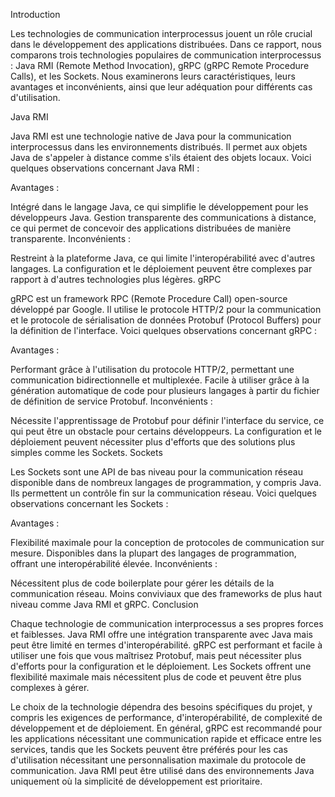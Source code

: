 Introduction

Les technologies de communication interprocessus jouent un rôle crucial dans le développement des applications distribuées. Dans ce rapport, nous comparons trois technologies populaires de communication interprocessus : Java RMI (Remote Method Invocation), gRPC (gRPC Remote Procedure Calls), et les Sockets. Nous examinerons leurs caractéristiques, leurs avantages et inconvénients, ainsi que leur adéquation pour différents cas d'utilisation.

Java RMI

Java RMI est une technologie native de Java pour la communication interprocessus dans les environnements distribués. Il permet aux objets Java de s'appeler à distance comme s'ils étaient des objets locaux. Voici quelques observations concernant Java RMI :

Avantages :

Intégré dans le langage Java, ce qui simplifie le développement pour les développeurs Java.
Gestion transparente des communications à distance, ce qui permet de concevoir des applications distribuées de manière transparente.
Inconvénients :

Restreint à la plateforme Java, ce qui limite l'interopérabilité avec d'autres langages.
La configuration et le déploiement peuvent être complexes par rapport à d'autres technologies plus légères.
gRPC

gRPC est un framework RPC (Remote Procedure Call) open-source développé par Google. Il utilise le protocole HTTP/2 pour la communication et le protocole de sérialisation de données Protobuf (Protocol Buffers) pour la définition de l'interface. Voici quelques observations concernant gRPC :

Avantages :

Performant grâce à l'utilisation du protocole HTTP/2, permettant une communication bidirectionnelle et multiplexée.
Facile à utiliser grâce à la génération automatique de code pour plusieurs langages à partir du fichier de définition de service Protobuf.
Inconvénients :

Nécessite l'apprentissage de Protobuf pour définir l'interface du service, ce qui peut être un obstacle pour certains développeurs.
La configuration et le déploiement peuvent nécessiter plus d'efforts que des solutions plus simples comme les Sockets.
Sockets

Les Sockets sont une API de bas niveau pour la communication réseau disponible dans de nombreux langages de programmation, y compris Java. Ils permettent un contrôle fin sur la communication réseau. Voici quelques observations concernant les Sockets :

Avantages :

Flexibilité maximale pour la conception de protocoles de communication sur mesure.
Disponibles dans la plupart des langages de programmation, offrant une interopérabilité élevée.
Inconvénients :

Nécessitent plus de code boilerplate pour gérer les détails de la communication réseau.
Moins conviviaux que des frameworks de plus haut niveau comme Java RMI et gRPC.
Conclusion

Chaque technologie de communication interprocessus a ses propres forces et faiblesses. Java RMI offre une intégration transparente avec Java mais peut être limité en termes d'interopérabilité. gRPC est performant et facile à utiliser une fois que vous maîtrisez Protobuf, mais peut nécessiter plus d'efforts pour la configuration et le déploiement. Les Sockets offrent une flexibilité maximale mais nécessitent plus de code et peuvent être plus complexes à gérer.

Le choix de la technologie dépendra des besoins spécifiques du projet, y compris les exigences de performance, d'interopérabilité, de complexité de développement et de déploiement. En général, gRPC est recommandé pour les applications nécessitant une communication rapide et efficace entre les services, tandis que les Sockets peuvent être préférés pour les cas d'utilisation nécessitant une personnalisation maximale du protocole de communication. Java RMI peut être utilisé dans des environnements Java uniquement où la simplicité de développement est prioritaire.
